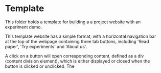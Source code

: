 # Template

This folder holds a template for building a a project website with an experiment demo.

This template website has a simple format, with a horizontal navigation bar at the top of the webpage containing three tab buttons, including 'Read paper', 'Try experiments' and 'About us'.

A click on a button will open corresponding content, defined as a div (content division element), which is either displayed or closed when the button is clicked or unclicked. The <script> section in index.html defines the behavious of the webpage when the tab buttons are clicked. It changes the colors of the buttons and opens (or closes) corresponding content.
  
In this template, users can try the experiments by click on "Try experiments". The javascripts of the experiment are saved in folder js. 

The folder css contains css files for the website. custom.css is the style sheet controlling the overall appearence of the webpage. experimentDemo.css is the style sheet controling some elements in the experiments.

